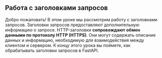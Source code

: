 ## Работа с заголовками запросов 

Добро пожаловать! В этом уроке мы рассмотрим работу с заголовками запросов. Заголовки запросов предоставляют дополнительную информацию о запросе. HTTP-заголовки **сопровождают обмен данными по протоколу HTTP (HTTPS)**. Они могут содержать описание данных и информацию, необходимую для взаимодействия между клиентом и сервером. К концу этого урока вы поймете, как обрабатывать заголовки запросов в FastAPI.